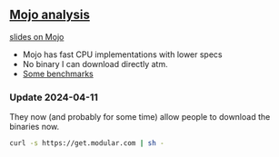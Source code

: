 ## [Mojo analysis](https://twitter.com/shshnkp/status/1656008696483438592?s=12)
[slides on Mojo](https://kaiser.land/static/pdf/20230524-inovex_brown_bag-mojo.pdf)

- Mojo has fast CPU implementations with lower specs
- No binary I can download directly atm.
- [Some benchmarks](https://news.ycombinator.com/item?id=37945603)

### Update 2024-04-11
They now (and probably for some time) allow people to download the binaries now.
```bash
curl -s https://get.modular.com | sh -
```

